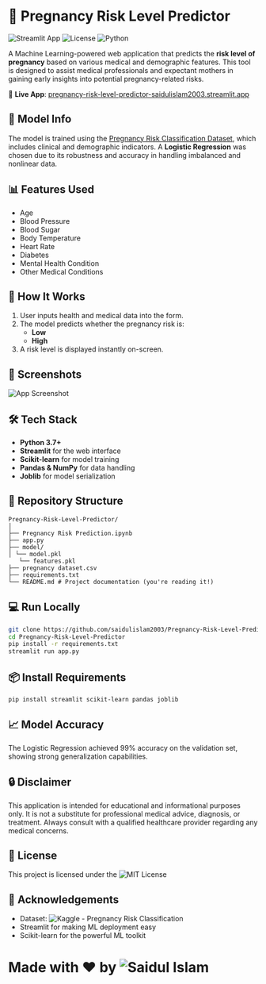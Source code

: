 # 🤰 Pregnancy Risk Level Predictor

![Streamlit App](https://img.shields.io/badge/Deployed-Yes-brightgreen?style=flat&logo=streamlit)
![License](https://img.shields.io/badge/license-MIT-blue.svg)
![Python](https://img.shields.io/badge/python-3.7%2B-blue.svg)

A Machine Learning-powered web application that predicts the **risk level of pregnancy** based on various medical and demographic features. This tool is designed to assist medical professionals and expectant mothers in gaining early insights into potential pregnancy-related risks.

🔗 **Live App**: [pregnancy-risk-level-predictor-saidulislam2003.streamlit.app](https://pregnancy-risk-level-predictor-saidulislam2003.streamlit.app/)

## 🧠 Model Info

The model is trained using the [Pregnancy Risk Classification Dataset](https://www.kaggle.com/datasets/saurabhshahane/pregnancy-risk-classification), which includes clinical and demographic indicators. A **Logistic Regression** was chosen due to its robustness and accuracy in handling imbalanced and nonlinear data.

## 📊 Features Used

- Age
- Blood Pressure
- Blood Sugar
- Body Temperature
- Heart Rate
- Diabetes
- Mental Health Condition
- Other Medical Conditions

## 🚀 How It Works

1. User inputs health and medical data into the form.
2. The model predicts whether the pregnancy risk is:
   - **Low**
   - **High**
3. A risk level is displayed instantly on-screen.

## 📸 Screenshots

![App Screenshot](https://i.imgur.com/yDcQ8Qe.png)

## 🛠️ Tech Stack

- **Python 3.7+**
- **Streamlit** for the web interface
- **Scikit-learn** for model training
- **Pandas & NumPy** for data handling
- **Joblib** for model serialization

## 📂 Repository Structure
```
Pregnancy-Risk-Level-Predictor/
│
├── Pregnancy Risk Prediction.ipynb
├── app.py
├── model/
│ └── model.pkl
   └── features.pkl
├── pregnancy dataset.csv 
├── requirements.txt
└── README.md # Project documentation (you're reading it!)
```
## 💻 Run Locally

```bash
git clone https://github.com/saidulislam2003/Pregnancy-Risk-Level-Predictor.git
cd Pregnancy-Risk-Level-Predictor
pip install -r requirements.txt
streamlit run app.py
```

## 📦 Install Requirements
```
pip install streamlit scikit-learn pandas joblib
```

## 📈 Model Accuracy
The Logistic Regression achieved 99% accuracy on the validation set, showing strong generalization capabilities.

## 🔒 Disclaimer
This application is intended for educational and informational purposes only. It is not a substitute for professional medical advice, diagnosis, or treatment. Always consult with a qualified healthcare provider regarding any medical concerns.

## 📜 License
This project is licensed under the ![MIT License](LICENSE)

## 🙌 Acknowledgements
   - Dataset: ![Kaggle - Pregnancy Risk Classification](https://www.kaggle.com/datasets/saurabhshahane/pregnancy-risk-classification)
   - Streamlit for making ML deployment easy
   - Scikit-learn for the powerful ML toolkit

# Made with ❤️ by ![Saidul Islam](https://github.com/saidulislam2003)
